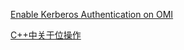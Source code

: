 [Enable Kerberos Authentication on OMI](https://github.com/Microsoft/omi/blob/brcampbe/kerbdoc/Unix/doc/setup-kerberos-omi.md)

[C++中关于位操作](http://www.hawstein.com/posts/5.1.html)
